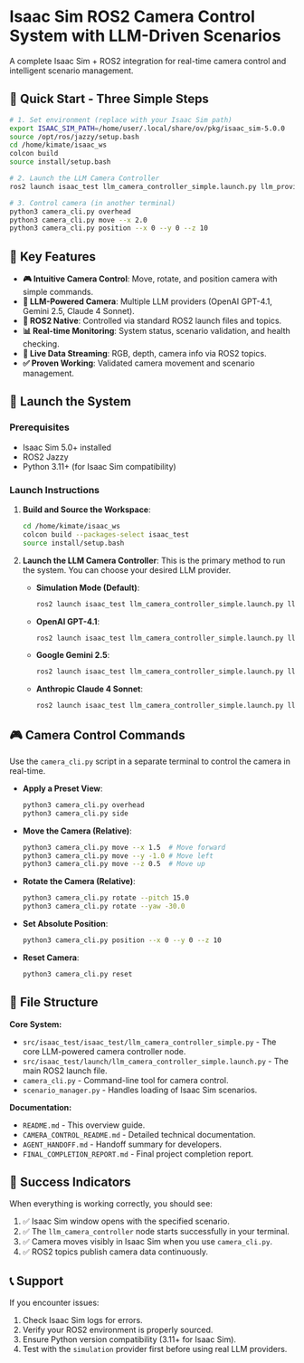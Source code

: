 # Isaac Sim ROS2 Camera Control System with LLM-Driven Scenarios

A complete Isaac Sim + ROS2 integration for real-time camera control and intelligent scenario management.

## 🚀 Quick Start - Three Simple Steps

```bash
# 1. Set environment (replace with your Isaac Sim path)
export ISAAC_SIM_PATH=/home/user/.local/share/ov/pkg/isaac_sim-5.0.0
source /opt/ros/jazzy/setup.bash
cd /home/kimate/isaac_ws
colcon build
source install/setup.bash

# 2. Launch the LLM Camera Controller
ros2 launch isaac_test llm_camera_controller_simple.launch.py llm_provider:=simulation

# 3. Control camera (in another terminal)
python3 camera_cli.py overhead
python3 camera_cli.py move --x 2.0
python3 camera_cli.py position --x 0 --y 0 --z 10
```

## 🎯 Key Features

- **🎮 Intuitive Camera Control**: Move, rotate, and position camera with simple commands.
- **🧠 LLM-Powered Camera**: Multiple LLM providers (OpenAI GPT-4.1, Gemini 2.5, Claude 4 Sonnet).
- **🚀 ROS2 Native**: Controlled via standard ROS2 launch files and topics.
- **📊 Real-time Monitoring**: System status, scenario validation, and health checking.
- **🔄 Live Data Streaming**: RGB, depth, camera info via ROS2 topics.
- **✅ Proven Working**: Validated camera movement and scenario management.

## 🚀 Launch the System

### Prerequisites
- Isaac Sim 5.0+ installed
- ROS2 Jazzy
- Python 3.11+ (for Isaac Sim compatibility)

### Launch Instructions

1.  **Build and Source the Workspace**:
    ```bash
    cd /home/kimate/isaac_ws
    colcon build --packages-select isaac_test
    source install/setup.bash
    ```

2.  **Launch the LLM Camera Controller**:
    This is the primary method to run the system. You can choose your desired LLM provider.

    *   **Simulation Mode (Default)**:
        ```bash
        ros2 launch isaac_test llm_camera_controller_simple.launch.py llm_provider:=simulation
        ```

    *   **OpenAI GPT-4.1**:
        ```bash
        ros2 launch isaac_test llm_camera_controller_simple.launch.py llm_provider:=openai_gpt4.1 openai_api_key:='your-openai-api-key'
        ```

    *   **Google Gemini 2.5**:
        ```bash
        ros2 launch isaac_test llm_camera_controller_simple.launch.py llm_provider:=gemini_2.5 gemini_api_key:='your-gemini-api-key'
        ```

    *   **Anthropic Claude 4 Sonnet**:
        ```bash
        ros2 launch isaac_test llm_camera_controller_simple.launch.py llm_provider:=claude_4_sonnet anthropic_api_key:='your-claude-api-key'
        ```

## 🎮 Camera Control Commands

Use the `camera_cli.py` script in a separate terminal to control the camera in real-time.

*   **Apply a Preset View**:
    ```bash
    python3 camera_cli.py overhead
    python3 camera_cli.py side
    ```

*   **Move the Camera (Relative)**:
    ```bash
    python3 camera_cli.py move --x 1.5  # Move forward
    python3 camera_cli.py move --y -1.0 # Move left
    python3 camera_cli.py move --z 0.5  # Move up
    ```

*   **Rotate the Camera (Relative)**:
    ```bash
    python3 camera_cli.py rotate --pitch 15.0
    python3 camera_cli.py rotate --yaw -30.0
    ```

*   **Set Absolute Position**:
    ```bash
    python3 camera_cli.py position --x 0 --y 0 --z 10
    ```

*   **Reset Camera**:
    ```bash
    python3 camera_cli.py reset
    ```

## 📁 File Structure

**Core System:**
- `src/isaac_test/isaac_test/llm_camera_controller_simple.py` - The core LLM-powered camera controller node.
- `src/isaac_test/launch/llm_camera_controller_simple.launch.py` - The main ROS2 launch file.
- `camera_cli.py` - Command-line tool for camera control.
- `scenario_manager.py` - Handles loading of Isaac Sim scenarios.

**Documentation:**
- `README.md` - This overview guide.
- `CAMERA_CONTROL_README.md` - Detailed technical documentation.
- `AGENT_HANDOFF.md` - Handoff summary for developers.
- `FINAL_COMPLETION_REPORT.md` - Final project completion report.

## 🎉 Success Indicators

When everything is working correctly, you should see:
1. ✅ Isaac Sim window opens with the specified scenario.
2. ✅ The `llm_camera_controller` node starts successfully in your terminal.
3. ✅ Camera moves visibly in Isaac Sim when you use `camera_cli.py`.
4. ✅ ROS2 topics publish camera data continuously.

## 📞 Support

If you encounter issues:
1. Check Isaac Sim logs for errors.
2. Verify your ROS2 environment is properly sourced.
3. Ensure Python version compatibility (3.11+ for Isaac Sim).
4. Test with the `simulation` provider first before using real LLM providers.